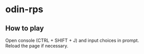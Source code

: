 # odin-rps

## How to play
Open console (CTRL + SHIFT + J) and input choices in prompt.  
Reload the page if necessary.